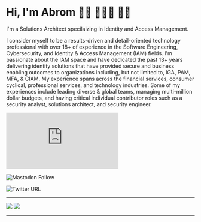# Hi, I'm Abrom 👋🏾 👨🏾‍💻 💪🏾

I'm a Solutions Architect specilaizing in Identity and Access Management. 


I consider myself to be a results-driven and detail-oriented technology professional with over 18+ of experience in the Software Engineering, Cybersecurity, and Identity & Access Management (IAM) fields. I'm passionate about the IAM space and have dedicated the past 13+ years delivering identity solutions that have provided secure and business enabling outcomes to organizations including, but not limited to, IGA, PAM, MFA, & CIAM. My experience spans across the financial services, consumer cyclical, professional services, and technology industries. Some of my experiences include leading diverse & global teams, managing multi-million dollar budgets, and having critical individual contributor roles such as a security analyst, solutions architect, and security engineer.

![Mastodon Follow](https://badgen.net/badge/icon/@abrom@authn.cc?icon=mastodon&label)

![Mastodon Follow](https://img.shields.io/mastodon/follow/109379946434563076?domain=https%3A%2F%2Fauthn.cc%2F&style=social)

![Twitter URL](https://img.shields.io/twitter/url?label=Follow%20%40iamAbrom&style=social&url=https%3A%2F%2Ftwitter.com%2Fiamabrom)

---
<img src="https://github-readme-stats.vercel.app/api/top-langs/?username=iamabrom&hide=css">
<img src="https://github-readme-stats.vercel.app/api?username=iamabrom&show_icons=true&count_private=true">

---
